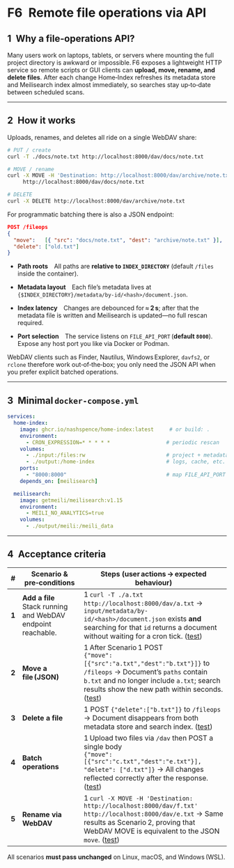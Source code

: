 # F6 Remote file operations via API

## 1 Why a file‑operations API?

Many users work on laptops, tablets, or servers where mounting the full project
directory is awkward or impossible. F6 exposes a lightweight HTTP service so
remote scripts or GUI clients can **upload, move, rename, and delete files**.
After each change Home‑Index refreshes its metadata store and Meilisearch index
almost immediately, so searches stay up‑to‑date between scheduled scans.

---

## 2 How it works

Uploads, renames, and deletes all ride on a single WebDAV share:

```bash
# PUT / create
curl -T ./docs/note.txt http://localhost:8000/dav/docs/note.txt

# MOVE / rename
curl -X MOVE -H 'Destination: http://localhost:8000/dav/archive/note.txt' \
     http://localhost:8000/dav/docs/note.txt

# DELETE
curl -X DELETE http://localhost:8000/dav/archive/note.txt
```

For programmatic batching there is also a JSON endpoint:

```json
POST /fileops
{
  "move":   [{ "src": "docs/note.txt", "dest": "archive/note.txt" }],
  "delete": ["old.txt"]
}
```

* **Path roots** All paths are **relative to `INDEX_DIRECTORY`**
  (default `/files` inside the container).

* **Metadata layout** Each file’s metadata lives at
  `{$INDEX_DIRECTORY}/metadata/by-id/<hash>/document.json`.

* **Index latency** Changes are debounced for ≈ **2 s**; after that the metadata
  file is written and Meilisearch is updated—no full rescan required.

* **Port selection** The service listens on
  `FILE_API_PORT` (**default `8000`**).
  Expose any host port you like via Docker or Podman.

WebDAV clients such as Finder, Nautilus, Windows Explorer, `davfs2`, or
`rclone` therefore work out‑of‑the‑box; you only need the JSON API when you
prefer explicit batched operations.

---

## 3 Minimal `docker-compose.yml`

```yaml
services:
  home-index:
    image: ghcr.io/nashspence/home-index:latest     # or build: .
    environment:
      - CRON_EXPRESSION=* * * * *                  # periodic rescan
    volumes:
      - ./input:/files:rw                          # project + metadata
      - ./output:/home-index                       # logs, cache, etc.
    ports:
      - "8000:8000"                                # map FILE_API_PORT
    depends_on: [meilisearch]

  meilisearch:
    image: getmeili/meilisearch:v1.15
    environment:
      - MEILI_NO_ANALYTICS=true
    volumes:
      - ./output/meili:/meili_data
```

---

## 4 Acceptance criteria

| #     | Scenario & pre‑conditions                                      | Steps (user actions → expected behaviour)                                                                                                                                                                 |
| ----- | -------------------------------------------------------------- | --------------------------------------------------------------------------------------------------------------------------------------------------------------------------------------------------------- |
| **1** | **Add a file**<br>Stack running and WebDAV endpoint reachable. | 1 `curl -T ./a.txt http://localhost:8000/dav/a.txt` → `input/metadata/by-id/<hash>/document.json` exists **and** searching for that `id` returns a document without waiting for a cron tick. ([test](../features/F6/test/acceptance.py#L93-L112)) |
| **2** | **Move a file (JSON)**                                         | 1 After Scenario 1 POST<br>`{"move":[{"src":"a.txt","dest":"b.txt"}]}` to `/fileops` → Document’s `paths` contain `b.txt` and no longer include `a.txt`; search results show the new path within seconds. ([test](../features/F6/test/acceptance.py#L115-L144)) |
| **3** | **Delete a file**                                              | 1 POST `{"delete":["b.txt"]}` to `/fileops` → Document disappears from both metadata store and search index. ([test](../features/F6/test/acceptance.py#L147-L175)) |
| **4** | **Batch operations**                                           | 1 Upload two files via `/dav` then POST a single body<br>`{"move":[{"src":"c.txt","dest":"e.txt"}], "delete": ["d.txt"]}` → All changes reflected correctly after the response. ([test](../features/F6/test/acceptance.py#L178-L221)) |
| **5** | **Rename via WebDAV**                                          | 1 `curl -X MOVE -H 'Destination: http://localhost:8000/dav/f.txt' http://localhost:8000/dav/e.txt` → Same results as Scenario 2, proving that WebDAV MOVE is equivalent to the JSON `move`. ([test](../features/F6/test/acceptance.py#L224-L251)) |

All scenarios **must pass unchanged** on Linux, macOS, and Windows (WSL).
